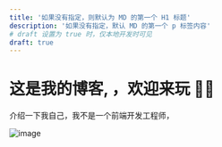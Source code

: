 ```yaml
---
title: '如果没有指定，则默认为 MD 的第一个 H1 标题'
description: '如果没有指定，默认 MD 的第一个 p 标签内容'
# draft 设置为 true 时，仅本地开发时可见
draft: true
---
```


# 这是我的博客, ，欢迎来玩 👏🏻

介绍一下我自己，我不是一个前端开发工程师，

<!-- images 前面可以加也可以不加 /, 不用指定 public -->

![image](/images/what-is-going-on.jpg)
